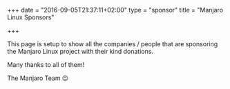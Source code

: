 +++
date = "2016-09-05T21:37:11+02:00"
type = "sponsor"
title = "Manjaro Linux Sponsors"

+++

This page is setup to show all the companies / people that are sponsoring the Manjaro Linux project with their kind donations.

Many thanks to all of them!

The Manjaro Team 😉
